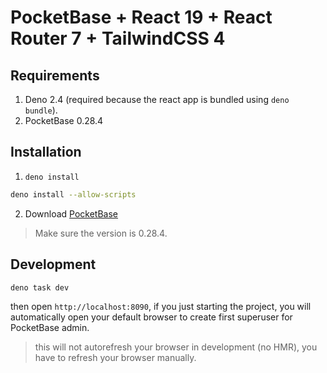 # PocketBase + React 19 + React Router 7 + TailwindCSS 4

## Requirements

1. Deno 2.4 (required because the react app is bundled using `deno bundle`).
2. PocketBase 0.28.4

## Installation

1. `deno install`

```bash
deno install --allow-scripts
```

2. Download [PocketBase](https://github.com/pocketbase/pocketbase/releases/tag/v0.28.4)

> Make sure the version is 0.28.4.

## Development

```bash
deno task dev
```

then open `http://localhost:8090`, if you just starting the project, you will automatically open your default browser to create first superuser for PocketBase admin.

> this will not autorefresh your browser in development (no HMR), you have to refresh your browser manually.
